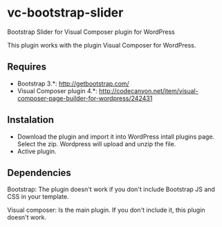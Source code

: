 # vc-bootstrap-slider
Bootstrap Slider for Visual Composer plugin for WordPress

This plugin works with the plugin Visual Composer for WordPress.

## Requires
- Bootstrap 3.*: http://getbootstrap.com/
- Visual Composer plugin 4.*: http://codecanyon.net/item/visual-composer-page-builder-for-wordpress/242431

## Instalation

- Download the plugin and import it into WordPress intall plugins page. Select the zip. Wordpress will upload and unzip the file.
- Active plugin.

## Dependencies

Bootstrap: The plugin doesn't work if you don't include Bootstrap JS and CSS in your template.

Visual composer: Is the main plugin. If you don't include it, this plugin doesn't work.

